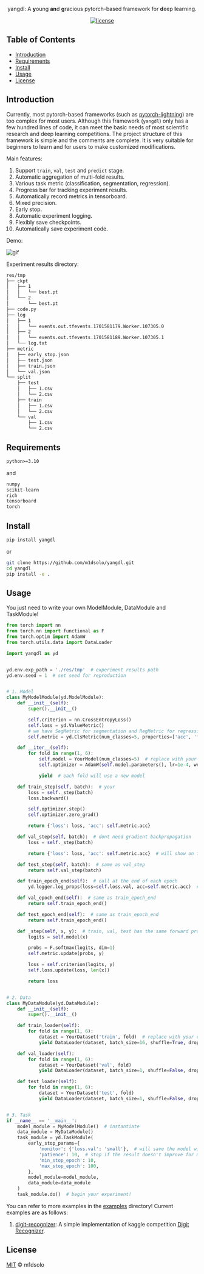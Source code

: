 <div align="center">

yangdl: A **y**oung **an**d **g**racious pytorch-based framework for **d**eep **l**earning.

[![license](https://img.shields.io/badge/License-MIT%202.0-blue.svg)](https://github.com/Lightning-AI/lightning/blob/master/LICENSE)

</div>

## Table of Contents

- [Introduction](#introduction)
- [Requirements](#requirements)
- [Install](#install)
- [Usage](#usage)
- [License](#license)

## Introduction

Currently, most pytorch-based frameworks (such as [pytorch-lightning](https://github.com/Lightning-AI/pytorch-lightning)) are too complex for most users.
Although this framework (`yangdl`) only has a few hundred lines of code, it can meet the basic needs of most scientific research and deep learning competitions.
The project structure of this framework is simple and the comments are complete.
It is very suitable for beginners to learn and for users to make customized modifications.

Main features:

1. Support `train`, `val`, `test` and `predict` stage.
2. Automatic aggregation of multi-fold results.
3. Various task metric (classification, segmentation, regression).
4. Progress bar for tracking experiment results.
5. Automatically record metrics in tensorboard.
6. Mixed precision.
7. Early stop.
8. Automatic experiment logging.
9. Flexibly save checkpoints.
10. Automatically save experiment code.

Demo:

![gif](./resources/demo.gif)

Experiment results directory:

```txt
res/tmp
├── ckpt
│   ├── 1
│   │   └── best.pt
│   └── 2
│       └── best.pt
├── code.py
├── log
│   ├── 1
│   │   └── events.out.tfevents.1701581179.Worker.107305.0
│   ├── 2
│   │   └── events.out.tfevents.1701581189.Worker.107305.1
│   └── log.txt
├── metric
│   ├── early_stop.json
│   ├── test.json
│   ├── train.json
│   └── val.json
└── split
    ├── test
    │   ├── 1.csv
    │   └── 2.csv
    ├── train
    │   ├── 1.csv
    │   └── 2.csv
    └── val
        ├── 1.csv
        └── 2.csv
```

## Requirements

```txt
python>=3.10
```
and
```txt
numpy
scikit-learn
rich
tensorboard
torch
```

## Install

```bash
pip install yangdl
```
or
```bash
git clone https://github.com/m1dsolo/yangdl.git
cd yangdl
pip install -e .
```

## Usage

You just need to write your own ModelModule, DataModule and TaskModule!

```python
from torch import nn
from torch.nn import functional as F
from torch.optim import AdamW
from torch.utils.data import DataLoader

import yangdl as yd


yd.env.exp_path = './res/tmp'  # experiment results path
yd.env.seed = 1  # set seed for reproduction


# 1. Model
class MyModelModule(yd.ModelModule):
    def __init__(self):
        super().__init__()

        self.criterion = nn.CrossEntropyLoss()
        self.loss = yd.ValueMetric()
        # we have SegMetric for segmentation and RegMetric for regression
        self.metric = yd.ClsMetric(num_classes=5, properties=['acc', 'f1_score'])

    def __iter__(self):
        for fold in range(1, 6):
            self.model = YourModel(num_classes=5)  # replace with your model
            self.optimizer = AdamW(self.model.parameters(), lr=1e-4, weight_decay=1e-4)

            yield  # each fold will use a new model

    def train_step(self, batch):  # your 
        loss = self._step(batch)
        loss.backward()

        self.optimizer.step()
        self.optimizer.zero_grad()

        return {'loss': loss, 'acc': self.metric.acc}

    def val_step(self, batch):  # dont need gradient backpropagation
        loss = self._step(batch)

        return {'loss': loss, 'acc': self.metric.acc}  # will show on the progress bar

    def test_step(self, batch):  # same as val_step
        return self.val_step(batch)

    def train_epoch_end(self):  # call at the end of each epoch
        yd.logger.log_props(loss=self.loss.val, acc=self.metric.acc)  # log properties of metric

    def val_epoch_end(self):  # same as train_epoch_end
        return self.train_epoch_end()

    def test_epoch_end(self):  # same as train_epoch_end
        return self.train_epoch_end()

    def _step(self, x, y):  # train, val, test has the same forward propagation
        logits = self.model(x)

        probs = F.softmax(logits, dim=1)
        self.metric.update(probs, y)

        loss = self.criterion(logits, y)
        self.loss.update(loss, len(x))

        return loss


# 2. Data
class MyDataModule(yd.DataModule):
    def __init__(self):
        super().__init__()

    def train_loader(self):
        for fold in range(1, 6):
            dataset = YourDataset('train', fold)  # replace with your own dataset
            yield DataLoader(dataset, batch_size=16, shuffle=True, drop_last=True)  # yield DataLoader for each fold

    def val_loader(self):
        for fold in range(1, 6):
            dataset = YourDataset('val', fold)
            yield DataLoader(dataset, batch_size=1, shuffle=False, drop_last=False)

    def test_loader(self):
        for fold in range(1, 6):
            dataset = YourDataset('test', fold)
            yield DataLoader(dataset, batch_size=1, shuffle=False, drop_last=False)


# 3. Task
if __name__ == '__main__':
    model_module = MyModelModule()  # instantiate
    data_module = MyDataModule()
    task_module = yd.TaskModule(
        early_stop_params={
            'monitor': {'loss.val': 'small'},  # will save the model with the smallest loss
            'patience': 10,  # stop if the result doesn't improve for more than 10 epochs
            'min_stop_epoch': 10,
            'max_stop_epoch': 100,
        },
        model_module=model_module,
        data_module=data_module
    )
    task_module.do()  # begin your experiment!
```

You can refer to more examples in the [examples](./examples) directory!
Current examples are as follows:

1. [digit-recognizer](./examples/digit-recognizer.py): A simple implementation of kaggle competition [Digit Recognizer](https://www.kaggle.com/c/digit-recognizer).

## License

[MIT](LICENSE) © m1dsolo
